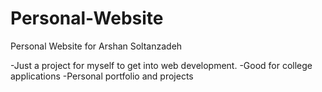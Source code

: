 # Personal-Website
Personal Website for Arshan Soltanzadeh

-Just a project for myself to get into web development. 
-Good for college applications
-Personal portfolio and projects

